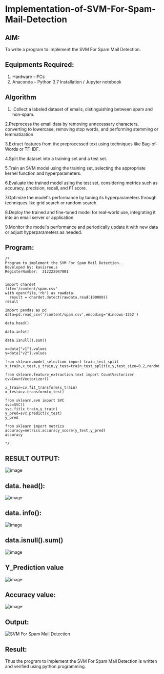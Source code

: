 # Implementation-of-SVM-For-Spam-Mail-Detection

## AIM:
To write a program to implement the SVM For Spam Mail Detection.

## Equipments Required:
1. Hardware – PCs
2. Anaconda – Python 3.7 Installation / Jupyter notebook

## Algorithm
1. .Collect a labeled dataset of emails, distinguishing between spam and non-spam.

2.Preprocess the email data by removing unnecessary characters, converting to lowercase, removing stop words, and performing stemming or lemmatization.

3.Extract features from the preprocessed text using techniques like Bag-of-Words or TF-IDF.

4.Split the dataset into a training set and a test set.

5.Train an SVM model using the training set, selecting the appropriate kernel function and hyperparameters.

6.Evaluate the trained model using the test set, considering metrics such as accuracy, precision, recall, and F1 score.

7.Optimize the model's performance by tuning its hyperparameters through techniques like grid search or random search.

8.Deploy the trained and fine-tuned model for real-world use, integrating it into an email server or application.

9.Monitor the model's performance and periodically update it with new data or adjust hyperparameters as needed.
 

## Program:
```
/*
Program to implement the SVM For Spam Mail Detection..
Developed by: kavisree.s
RegisterNumber:  212222047001


import chardet   
file='/content/spam.csv'    
with open(file,'rb') as rawdata:    
  result = chardet.detect(rawdata.read(100000))   
result   

import pandas as pd    
data=pd.read_csv('/content/spam.csv',encoding='Windows-1252')    

data.head()   

data.info()   

data.isnull().sum()   

x=data["v1"].values   
y=data["v2"].values    

from sklearn.model_selection import train_test_split    
x_train,x_test,y_train,y_test=train_test_split(x,y,test_size=0.2,random_state=0)   

from sklearn.feature_extraction.text import CountVectorizer   
cv=CountVectorizer()   

x_train=cv.fit_transform(x_train)   
x_test=cv.transform(x_test)   

from sklearn.svm import SVC   
svc=SVC()   
svc.fit(x_train,y_train)   
y_pred=svc.predict(x_test)    
y_pred   

from sklearn import metrics   
accuracy=metrics.accuracy_score(y_test,y_pred)   
accuracy   

*/
```
## RESULT OUTPUT:

![image](https://github.com/kavisree86/Implementation-of-SVM-For-Spam-Mail-Detection/assets/145759687/2508f152-e04e-4ca5-ba96-323242771075)

## data. head():
![image](https://github.com/kavisree86/Implementation-of-SVM-For-Spam-Mail-Detection/assets/145759687/9406c459-3269-458a-84ac-99d82c610fca)

## data. info():
![image](https://github.com/kavisree86/Implementation-of-SVM-For-Spam-Mail-Detection/assets/145759687/7424634d-f27c-48af-b788-054e7ad47203)


## data.isnull().sum()

![image](https://github.com/kavisree86/Implementation-of-SVM-For-Spam-Mail-Detection/assets/145759687/4b7c8e76-fa0a-42be-ac2a-a80dd22614b6)

## Y_Prediction value
![image](https://github.com/kavisree86/Implementation-of-SVM-For-Spam-Mail-Detection/assets/145759687/226a23ff-4b9e-45aa-b24d-908acd168db7)

## Accuracy value:

![image](https://github.com/kavisree86/Implementation-of-SVM-For-Spam-Mail-Detection/assets/145759687/2f320b48-7017-40c4-8009-b36481a08491)

## Output:
![SVM For Spam Mail Detection](sam.png)




## Result:
Thus the program to implement the SVM For Spam Mail Detection is written and verified using python programming.

